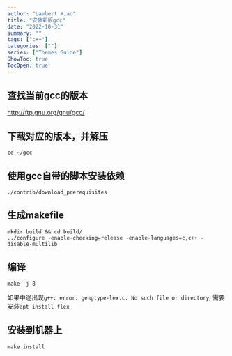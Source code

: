 ```yaml
---
author: "Lambert Xiao"
title: "安装新版gcc"
date: "2022-10-31"
summary: ""
tags: ["c++"]
categories: [""]
series: ["Themes Guide"]
ShowToc: true
TocOpen: true
---
```


## 查找当前gcc的版本

http://ftp.gnu.org/gnu/gcc/

## 下载对应的版本，并解压

```
cd ~/gcc
```

## 使用gcc自带的脚本安装依赖

```
./contrib/download_prerequisites
```

## 生成makefile

```
mkdir build && cd build/
../configure -enable-checking=release -enable-languages=c,c++ -disable-multilib
```

## 编译

```
make -j 8 
```

如果中途出现`g++: error: gengtype-lex.c: No such file or directory`, 需要安装`apt install flex`

## 安装到机器上

```
make install
```
